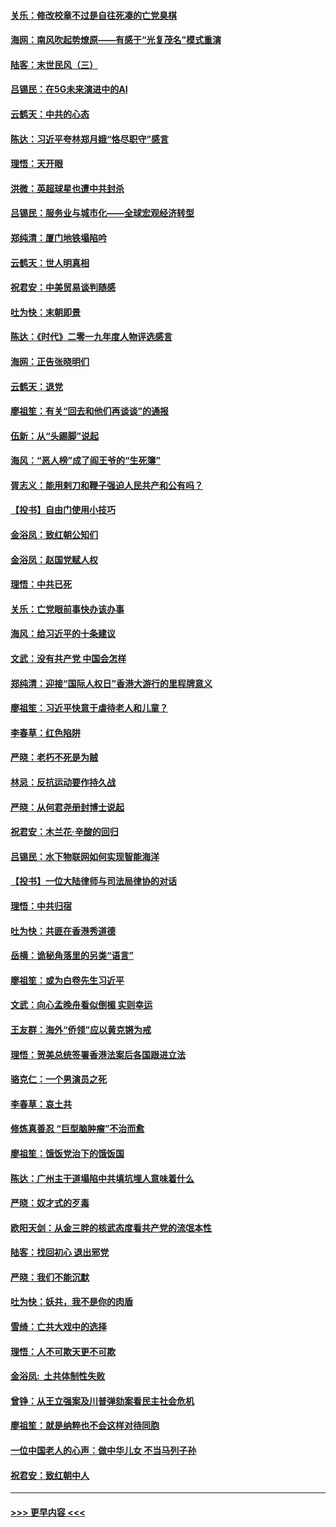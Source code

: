 #### [关乐：修改校章不过是自往死凑的亡党臭棋](../pages/nsc993/n11735097.md?t=12202122) 
#### [海网：南风吹起势燎原——有感于“光复茂名”模式重演](../pages/nsc993/n11732308.md?t=12202122) 
#### [陆客：末世民风（三）](../pages/nsc993/n11732211.md?t=12202122) 
#### [吕锡民：在5G未来演进中的AI](../pages/nsc993/n11730010.md?t=12202122) 
#### [云鹤天：中共的心态](../pages/nsc993/n11729906.md?t=12202122) 
#### [陈达：习近平夸林郑月娥“恪尽职守”感言](../pages/nsc993/n11729881.md?t=12202122) 
#### [理悟：天开眼](../pages/nsc993/n11729699.md?t=12202122) 
#### [洪微：英超球星也遭中共封杀](../pages/nsc993/n11727243.md?t=12202122) 
#### [吕锡民：服务业与城市化——全球宏观经济转型](../pages/nsc993/n11725845.md?t=12202122) 
#### [郑纯清：厦门地铁塌陷吟](../pages/nsc993/n11725813.md?t=12202122) 
#### [云鹤天：世人明真相](../pages/nsc993/n11725621.md?t=12202122) 
#### [祝君安：中美贸易谈判随感](../pages/nsc993/n11725609.md?t=12202122) 
#### [吐为快：末朝即景](../pages/nsc993/n11723365.md?t=12202122) 
#### [陈达：《时代》二零一九年度人物评选感言](../pages/nsc993/n11723337.md?t=12202122) 
#### [海网：正告张晓明们](../pages/nsc993/n11723228.md?t=12202122) 
#### [云鹤天：退党](../pages/nsc993/n11723056.md?t=12202122) 
#### [廖祖笙：有关“回去和他们再谈谈”的通报](../pages/nsc993/n11722442.md?t=12202122) 
#### [伍新：从“头踢脚”说起](../pages/nsc993/n11722429.md?t=12202122) 
#### [海风：“恶人榜”成了阎王爷的“生死簿”](../pages/nsc993/n11722272.md?t=12202122) 
#### [胥志义：能用剌刀和鞭子强迫人民共产和公有吗？](../pages/nsc993/n11720569.md?t=12202122) 
#### [【投书】自由门使用小技巧](../pages/nsc993/n11720180.md?t=12202122) 
#### [金浴凤：致红朝公知们](../pages/nsc993/n11720563.md?t=12202122) 
#### [金浴凤：赵国党赋人权](../pages/nsc993/n11720533.md?t=12202122) 
#### [理悟：中共已死](../pages/nsc993/n11720233.md?t=12202122) 
#### [关乐：亡党眼前事快办该办事](../pages/nsc993/n11719160.md?t=12202122) 
#### [海风：给习近平的十条建议](../pages/nsc993/n11717616.md?t=12202122) 
#### [文武：没有共产党 中国会怎样](../pages/nsc993/n11717584.md?t=12202122) 
#### [郑纯清：迎接“国际人权日”香港大游行的里程牌意义](../pages/nsc993/n11717417.md?t=12202122) 
#### [廖祖笙：习近平快意于虐待老人和儿童？](../pages/nsc993/n11715313.md?t=12202122) 
#### [李春草：红色陷阱](../pages/nsc993/n11715029.md?t=12202122) 
#### [严晓：老朽不死是为贼](../pages/nsc993/n11712910.md?t=12202122) 
#### [林忌：反抗运动要作持久战](../pages/nsc993/n11712623.md?t=12202122) 
#### [严晓：从何君尧册封博士说起](../pages/nsc993/n11712465.md?t=12202122) 
#### [祝君安：木兰花·辛酸的回归](../pages/nsc993/n11712381.md?t=12202122) 
#### [吕锡民：水下物联网如何实现智能海洋](../pages/nsc993/n11711158.md?t=12202122) 
#### [【投书】一位大陆律师与司法局律协的对话](../pages/nsc993/n11709675.md?t=12202122) 
#### [理悟：中共归宿](../pages/nsc993/n11710059.md?t=12202122) 
#### [吐为快：共匪在香港秀道德](../pages/nsc993/n11709979.md?t=12202122) 
#### [岳横：诡秘角落里的另类“语言”](../pages/nsc993/n11709792.md?t=12202122) 
#### [廖祖笙：或为白卷先生习近平](../pages/nsc993/n11708330.md?t=12202122) 
#### [文武：向心孟晚舟看似倒楣 实则幸运](../pages/nsc993/n11708236.md?t=12202122) 
#### [王友群：海外“侨领”应以黄克锵为戒](../pages/nsc993/n11706176.md?t=12202122) 
#### [理悟：贺美总统签署香港法案后各国跟进立法](../pages/nsc993/n11706853.md?t=12202122) 
#### [骆克仁：一个男演员之死](../pages/nsc993/n11706677.md?t=12202122) 
#### [李春草：哀土共](../pages/nsc993/n11706255.md?t=12202122) 
#### [修炼真善忍 “巨型脑肿瘤”不治而愈](../pages/nsc993/n11705340.md?t=12202122) 
#### [廖祖笙：饿饭党治下的饿饭国](../pages/nsc993/n11705085.md?t=12202122) 
#### [陈达：广州主干道塌陷中共填坑埋人意味着什么](../pages/nsc993/n11705046.md?t=12202122) 
#### [严晓：奴才式的歹毒](../pages/nsc993/n11704826.md?t=12202122) 
#### [欧阳天剑：从金三胖的核武态度看共产党的流氓本性](../pages/nsc993/n11702238.md?t=12202122) 
#### [陆客：找回初心 退出邪党](../pages/nsc993/n11702213.md?t=12202122) 
#### [严晓：我们不能沉默](../pages/nsc993/n11702110.md?t=12202122) 
#### [吐为快：妖共，我不是你的肉盾](../pages/nsc993/n11701366.md?t=12202122) 
#### [雪绮：亡共大戏中的选择](../pages/nsc993/n11699922.md?t=12202122) 
#### [理悟：人不可欺天更不可欺](../pages/nsc993/n11699657.md?t=12202122) 
#### [金浴凤:  土共体制性失败](../pages/nsc993/n11699361.md?t=12202122) 
#### [曾铮：从王立强案及川普弹劾案看民主社会危机](../pages/nsc993/n11699318.md?t=12202122) 
#### [廖祖笙：就是纳粹也不会这样对待同胞](../pages/nsc993/n11697658.md?t=12202122) 
#### [一位中国老人的心声：做中华儿女 不当马列子孙](../pages/nsc993/n11697525.md?t=12202122) 
#### [祝君安：致红朝中人](../pages/nsc993/n11697518.md?t=12202122) 

----
#### [ >>> 更早内容 <<< ](../indexes/nsc993-earlier.md)
